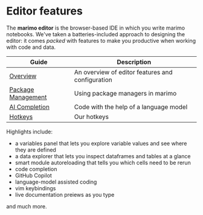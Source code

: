 
# Editor features

The **marimo editor** is the browser-based IDE in which you write marimo
notebooks. We've taken a batteries-included approach to designing the editor:
it comes _packed_ with features to make you productive when working
with code and data.

| Guide | Description |
|-------|-------------|
| [Overview](overview.md) | An overview of editor features and configuration |
| [Package Management](package_management.md) | Using package managers in marimo |
| [AI Completion](ai_completion.md) | Code with the help of a language model |
| [Hotkeys](hotkeys.md) | Our hotkeys |

Highlights include:

- a variables panel that lets you explore variable values and see where they are defined
- a data explorer that lets you inspect dataframes and tables at a glance
- smart module autoreloading that tells you which cells need to be rerun
- code completion
- GitHub Copilot
- language-model assisted coding
- vim keybindings
- live documentation preiews as you type

and much more.
